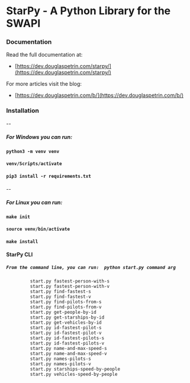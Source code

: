 # StarPy - A Python Library for the SWAPI

### Documentation

Read the full documentation at:

- [https://dev.douglaspetrin.com/starpy/](https://dev.douglaspetrin.com/starpy/) 

For more articles visit the blog:

- [https://dev.douglaspetrin.com/b/](https://dev.douglaspetrin.com/b/)

### Installation
--
##### For Windows you can run:

#### `python3 -m venv venv`
#### `venv/Scripts/activate`
#### `pip3 install -r requirements.txt`

--
##### For Linux you can run:

#### `make init`
#### `source venv/bin/activate`
#### `make install`  

#### StarPy CLI  

##### `From the command line, you can run:  python start.py command arg `
             
             
             start.py fastest-person-with-s
             start.py fastest-person-with-v
             start.py find-fastest-s
             start.py find-fastest-v
             start.py find-pilots-from-s
             start.py find-pilots-from-v
             start.py get-people-by-id
             start.py get-starships-by-id
             start.py get-vehicles-by-id
             start.py id-fastest-pilot-s
             start.py id-fastest-pilot-v
             start.py id-fastest-pilots-s
             start.py id-fastest-pilots-v
             start.py name-and-max-speed-s
             start.py name-and-max-speed-v
             start.py names-pilots-s
             start.py names-pilots-v
             start.py starships-speed-by-people
             start.py vehicles-speed-by-people
